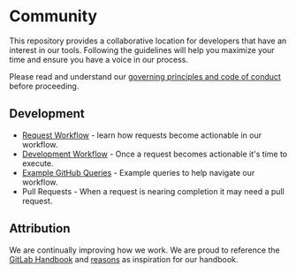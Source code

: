 # Community
This repository provides a collaborative location for developers that have an interest in our tools.  Following the guidelines will help you maximize your time and ensure you have a voice in our process.

Please read and understand our [governing principles and code of conduct](governance.md) before proceeding.

## Development
* [Request Workflow](development/issue_workflow.md) - learn how requests become actionable in our workflow.
* [Development Workflow](development/development_workflow.md) - Once a request becomes actionable it's time to execute.
* [Example GitHub Queries](development/example_github_queries.md) - Example queries to help navigate our workflow.
* Pull Requests - When a request is nearing completion it may need a pull request.

## Attribution
We are continually improving how we work.  We are proud to reference the [GitLab Handbook](https://about.gitlab.com/handbook/) and [reasons](https://about.gitlab.com/2016/07/12/our-handbook-is-open-source-heres-why/) as inspiration for our handbook.
